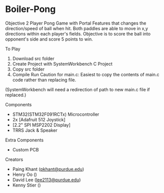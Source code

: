 # Boiler-Pong

Objective
2 Player Pong Game with Portal Features that changes the direction/speed of ball when hit.
Both paddles are able to move in x,y directions within each player's fields.
Objective is to score the ball into opponent's side and score 5 points to win.

To Play
1. Download src folder
2. Create Project with SystemWorkbench C Project
3. Copy src folder
4. Compile Run
Caution for main.c: Easiest to copy the contents of main.c code rather than replacing file.

(SystemWorkbench will need a redirection of path to new main.c file if replaced.)


Components
- STM32(STM32F091RCTx) Microcontroller
- 2x [Adafruit 512 Joystick]
- [2.2" SPI MSP2202 Display]
- TRRS Jack & Speaker


Extra Components
- Custom PCB


Creators
- Paing Khant (pkhant@purdue.edu)
- Henry Oo ()
- David Lee (lee2113@purdue.edu)
- Kenny Stier ()
